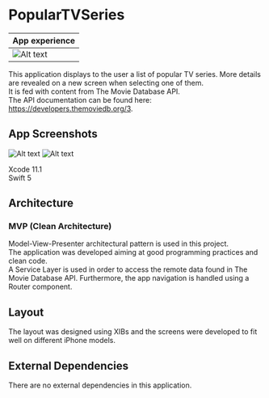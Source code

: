 # PopularTVSeries

| App experience |
| ------------------- |
| ![Alt text](https://i.imgur.com/mCKq5im.gif) |

This application displays to the user a list of popular TV series. More details are revealed on a new screen when selecting one of them.  
It is fed with content from The Movie Database API.  
The API documentation can be found here: ​https://developers.themoviedb.org/3.

## App Screenshots
![Alt text](https://i.imgur.com/Phvxc1D.png)
![Alt text](https://i.imgur.com/4rDeff1.png)
   
Xcode 11.1  
Swift 5

## Architecture

### MVP (Clean Architecture)
Model-View-Presenter architectural pattern is used in this project.  
The application was developed aiming at good programming practices and clean code.  
A Service Layer is used in order to access the remote data found in The Movie Database API. Furthermore, the app navigation is handled using a Router component.

## Layout

The layout was designed using XIBs and the screens were developed to fit well on different iPhone models.

## External Dependencies
There are no external dependencies in this application.

